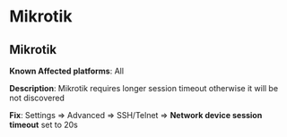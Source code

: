 # Mikrotik

## Mikrotik

**Known Affected platforms**: All

**Description**: Mikrotik requires longer session timeout otherwise it
will be not discovered

**Fix**: Settings => Advanced => SSH/Telnet => **Network device session
timeout** set to 20s
